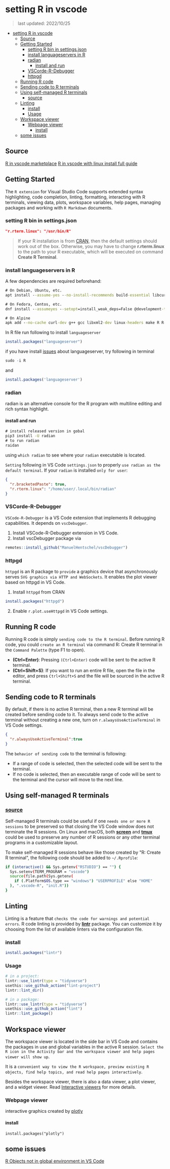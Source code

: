 # setting R in vscode

> last updated: 2022/10/25

- [setting R in vscode](#setting-r-in-vscode)
  - [Source](#source)
  - [Getting Started](#getting-started)
    - [setting R bin in settings.json](#setting-r-bin-in-settingsjson)
    - [install languageservers in R](#install-languageservers-in-r)
    - [radian](#radian)
      - [install and run](#install-and-run)
    - [VSCorde-R-Debugger](#vscorde-r-debugger)
    - [httpgd](#httpgd)
  - [Running R code](#running-r-code)
  - [Sending code to R terminals](#sending-code-to-r-terminals)
  - [Using self-managed R terminals](#using-self-managed-r-terminals)
    - [source](#source-1)
  - [Linting](#linting)
    - [install](#install)
    - [Usage](#usage)
  - [Workspace viewer](#workspace-viewer)
    - [Webpage viewer](#webpage-viewer)
      - [install](#install-1)
  - [some issues](#some-issues)

## Source

[R in vscode marketplace](https://code.visualstudio.com/docs/languages/r)
[R in vscode with linux install full guide](https://github.com/REditorSupport/vscode-R/wiki/Installation:-Linux)

## Getting Started

The `R extension` for Visual Studio Code supports extended syntax highlighting, code completion, linting, formatting, interacting with R terminals, viewing data, plots, workspace variables, help pages, managing packages and working with `R Markdown` documents.

### setting R bin in settings.json

```json
"r.rterm.linux": "/usr/bin/R"
```

> If your R installation is from [CRAN](https://cran.r-project.org/mirrors.html), then the default settings should work out of the box. Otherwise, you may have to change **r.rterm.linux** to the path to your R executable, which will be executed on command **Create R Terminal**.

### install languageservers in R

A few dependencies are required beforehand:

```cmd
# On Debian, Ubuntu, etc.
apt install --assume-yes --no-install-recommends build-essential libcurl4-openssl-dev libssl-dev libxml2-dev r-base

# On Fedora, Centos, etc.
dnf install --assumeyes --setopt=install_weak_deps=False @development-tools libcurl-devel libxml2-devel openssl-devel R

# On Alpine
apk add --no-cache curl-dev g++ gcc libxml2-dev linux-headers make R R-dev
```

In R file run following to install `languageserver`

```R
install.packages("languageserver")
```

if you have install [issues](https://stackoverflow.com/questions/34201742/installation-of-packages-stringr-and-stringi-had-non-zero-exit-status) about languageserver, try following in terminal

```R
sudo -i R
```

and

```R
install.packages('languageserver')
```

### radian

radian is an alternative console for the R program with multiline editing and rich syntax highlight.

#### install and run

```cmd
# install released version in gobal
pip3 install -U radian
# to run radian
raidan
```

using `which radian` to see where your `radian` executable is located.

`Setting` following in VS Code `settings.json`  to properly `use radian as the default terminal`. If your `radian` is installed `only for user`:

```json
{
  "r.bracketedPaste": true,
  "r.rterm.linux": "/home/user/.local/bin/radian"
}
```

### VSCorde-R-Debugger

`VSCode-R-Debugger` is a VS Code extension that implements R debugging capabilities. It depends on `vscDebugger`.

1. Install VSCode-R-Debugger extension in VS Code.
2. Install vscDebugger package via

```R
remotes::install_github("ManuelHentschel/vscDebugger")
```

### httpgd

`httpgd` is an R package to `provide` a graphics device that asynchronously serves `SVG graphics via HTTP and WebSockets`. It enables the plot viewer based on httpgd in VS Code.

1. Install `httpgd` from CRAN

```R
install.packages("httpgd")
```

2. Enable `r.plot.useHttpgd` in VS Code settings.

## Running R code

Running R code is simply `sending code to the R terminal`. Before running R code, you could `create an R terminal` via command R: Create R terminal in the `Command Palette` (type F1 to open).

- **(Ctrl+Enter)**: Pressing `(Ctrl+Enter)` code will be sent to the active R terminal.
- **(Ctrl+Shift+S)**: If you want to run an entire R file, open the file in the editor, and press `Ctrl+Shift+S` and the file will be sourced in the active R terminal.

## Sending code to R terminals

By default, if there is no active R terminal, then a new R terminal will be created before sending code to it. To always send code to the active terminal without creating a new one, turn on `r.alwaysUseActiveTerminal` in VS Code settings.

```json
{
  "r.alwaysUseActiveTerminal":true
}
```

The `behavior of sending code` to the terminal is following:

- If a range of code is selected, then the selected code will be sent to the terminal.
- If no code is selected, then an executable range of code will be sent to the terminal and the cursor will move to the next line.

## Using self-managed R terminals

### [source](https://github.com/REditorSupport/vscode-R/wiki/Interacting-with-R-terminals)

Self-managed R terminals could be useful if one `needs one or more R sessions` to be preserved so that closing the VS Code window does not terminate the R sessions. On Linux and macOS, both **[screen](https://www.gnu.org/software/screen/)** and **[tmux](https://github.com/tmux/tmux/wiki)** could be used to preserve any number of R sessions or any other terminal programs in a customizable layout.

To make self-managed R sessions behave like those created by "R: Create R terminal", the following code should be added to `~/.Rprofile`:

```bash
if (interactive() && Sys.getenv("RSTUDIO") == "") {
  Sys.setenv(TERM_PROGRAM = "vscode")
  source(file.path(Sys.getenv(
    if (.Platform$OS.type == "windows") "USERPROFILE" else "HOME"
  ), ".vscode-R", "init.R"))
}
```

## Linting

Linting is a feature that `checks the code for warnings and potential errors`. R code linting is provided by **[lintr](https://github.com/r-lib/lintr)** package. You can customize it by choosing from the list of available linters via the configuration file.

### install

```R
install.packages("lintr")
```

### Usage

```R
# in a project:
lintr::use_lintr(type = "tidyverse")
usethis::use_github_action("lint-project")
lintr::lint_dir()

# in a package:
lintr::use_lintr(type = "tidyverse")
usethis::use_github_action("lint")
lintr::lint_package()
```

## Workspace viewer

The workspace viewer is located in the side bar in VS Code and contains the packages in use and global variables in the active R session. `Select the R icon in the Activity bar and the workspace viewer and help pages viewer will show up`.

It is a `convenient way to view the R workspace, preview existing R objects, find help topics, and read help pages interactively`.

Besides the workspace viewer, there is also a data viewer, a plot viewer, and a widget viewer. Read [Interactive viewers](https://github.com/REditorSupport/vscode-R/wiki/Interactive-viewers) for more details.

### Webpage viewer

interactive graphics created by [plotly](https://github.com/plotly/plotly.R)

#### install

```text
install.packages("plotly")
```

## some issues

[R Objects not in global environment in VS Code](https://stackoverflow.com/questions/72236908/r-objects-not-in-global-environment-in-vs-code)
